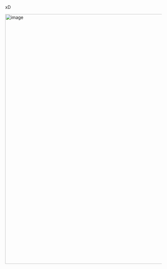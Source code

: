 xD

<img width="1601" height="805" alt="image" src="https://github.com/user-attachments/assets/4f3a0152-f67b-4fad-834b-fe84329cbe5e" />
